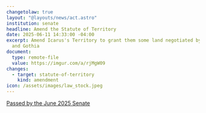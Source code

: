 ```yaml
---
changetolaw: true
layout: "@layouts/news/act.astro"
institution: senate
headline: Amend the Statute of Territory
date: 2025-06-11 14:33:00 -04:00
excerpt: Amend Icarus's Territory to grant them some land negotiated by Columbia
  and Gothia
document:
  type: remote-file
  value: https://imgur.com/a/rjMgW09
changes:
  - target: statute-of-territory
    kind: amendment
icon: /assets/images/law_stock.jpeg
---
```

[Passed by the June 2025 Senate](https://discord.com/channels/558071874161082368/1382427457356955828/1382427457356955828)
